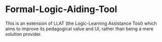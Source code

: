 # Formal-Logic-Aiding-Tool
This is an extension of LLAT (the Logic-Learning Assistance Tool) which aims to improve its pedagogical value and UI, rather than being a mere solution provider.
